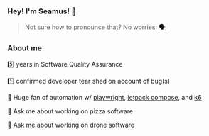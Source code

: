 ### Hey! I'm Seamus! 👋
> Not sure how to pronounce that? No worries: [🗣️](https://www.youtube.com/watch?v=Rk8JSSL6nOg&ab_channel=PronunciationGuide)


### About me
5️⃣ years in Software Quality Assurance

1️⃣ confirmed developer tear shed on account of bug(s)

🤖 Huge fan of automation w/ [playwright](playwright.io), [jetpack compose](https://developer.android.com/jetpack/compose/testing), and [k6](k6.io)

🍕 Ask me about working on pizza software

🚁 Ask me about working on drone software

<!--
**seamus-sloan/seamus-sloan** is a ✨ _special_ ✨ repository because its `README.md` (this file) appears on your GitHub profile.

Here are some ideas to get you started:

- 🔭 I’m currently working on ...
- 🌱 I’m currently learning ...
- 👯 I’m looking to collaborate on ...
- 🤔 I’m looking for help with ...
- 💬 Ask me about ...
- 📫 How to reach me: ...
- 😄 Pronouns: ...
- ⚡ Fun fact: ...
-->
